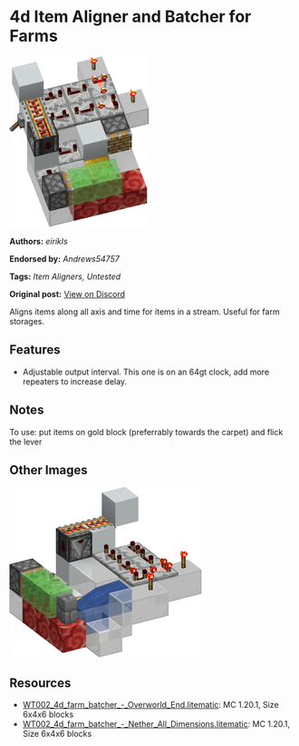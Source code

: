 # 4d Item Aligner and Batcher for Farms
<img alt="area_render_19_.png" src="images/area_render_19_.png?raw=1" height="300px">

**Authors:** *eirikls*

**Endorsed by:** *Andrews54757*

**Tags:** *Item Aligners, Untested*

**Original post:** [View on Discord](https://discord.com/channels/1375556143186837695/1388317562709741699)

Aligns items along all axis and time for items in a stream. Useful for farm storages.

## Features
- Adjustable output interval. This one is on an 64gt clock, add more repeaters to increase delay.

## Notes
To use: put items on gold block (preferrably towards the carpet) and flick the lever

## Other Images
<img src="images/area_render_18_.png?raw=1" height="300px">

## Resources
- [WT002_4d_farm_batcher_-_Overworld_End.litematic](attachments/WT002_4d_farm_batcher_-_Overworld_End.litematic): MC 1.20.1, Size 6x4x6 blocks
- [WT002_4d_farm_batcher_-_Nether_All_Dimensions.litematic](attachments/WT002_4d_farm_batcher_-_Nether_All_Dimensions.litematic): MC 1.20.1, Size 6x4x6 blocks
